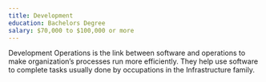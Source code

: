 ```yaml
---
title: Development
education: Bachelors Degree
salary: $70,000 to $100,000 or more
---
```

Development Operations is the link between software and operations to make organization’s processes run more efficiently. They help use software to complete tasks usually done by occupations in the Infrastructure family.